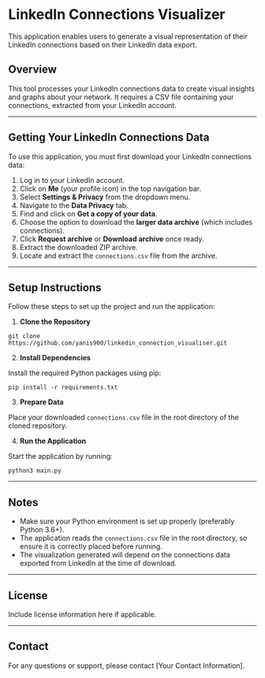 # LinkedIn Connections Visualizer

This application enables users to generate a visual representation of their LinkedIn connections based on their LinkedIn data export.

## Overview

This tool processes your LinkedIn connections data to create visual insights and graphs about your network. It requires a CSV file containing your connections, extracted from your LinkedIn account.

---

## Getting Your LinkedIn Connections Data

To use this application, you must first download your LinkedIn connections data:

1. Log in to your LinkedIn account.
2. Click on **Me** (your profile icon) in the top navigation bar.
3. Select **Settings & Privacy** from the dropdown menu.
4. Navigate to the **Data Privacy** tab.
5. Find and click on **Get a copy of your data**.
6. Choose the option to download the **larger data archive** (which includes connections).
7. Click **Request archive** or **Download archive** once ready.
8. Extract the downloaded ZIP archive.
9. Locate and extract the `connections.csv` file from the archive.

---

## Setup Instructions

Follow these steps to set up the project and run the application:

1. **Clone the Repository**
```
git clone https://github.com/yanis900/linkedin_connection_visualiser.git
```
2. **Install Dependencies**

Install the required Python packages using pip:
```
pip install -r requirements.txt
```
3. **Prepare Data**

Place your downloaded `connections.csv` file in the root directory of the cloned repository.

4. **Run the Application**

Start the application by running:
```
python3 main.py
```
---

## Notes

- Make sure your Python environment is set up properly (preferably Python 3.6+).
- The application reads the `connections.csv` file in the root directory, so ensure it is correctly placed before running.
- The visualization generated will depend on the connections data exported from LinkedIn at the time of download.

---

## License

Include license information here if applicable.

---

## Contact

For any questions or support, please contact [Your Contact Information].
